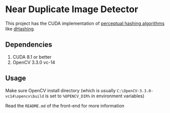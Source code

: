 # Near Duplicate Image Detector

This project has the CUDA implementation of [perceptual hashing algorithms](http://www.hackerfactor.com/blog/index.php?/archives/432-Looks-Like-It.html) like [dHashing](http://www.hackerfactor.com/blog/?/archives/529-Kind-of-Like-That.html).

## Dependencies
1. CUDA 8.1 or better
2. OpenCV 3.3.0 vc-14

## Usage
Make sure OpenCV install directory (which is usually `C:\OpenCV-3.3.0-vc14\opencv\build` is set to `%OPENCV_DIR%` in environment variables)

Read the `README.md` of the front-end for more information